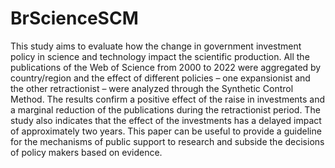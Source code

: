 # BrScienceSCM
This study aims to evaluate how the change in government investment policy in science and technology impact the scientific production. All the publications of the Web of Science from 2000 to 2022 were aggregated by country/region and the effect of different policies – one expansionist and the other retractionist – were analyzed through the Synthetic Control Method. The results confirm a positive effect of the raise in investments and a marginal reduction of the publications during the retractionist period. The study also indicates that the effect of the investments has a delayed impact of approximately two years. This paper can be useful to provide a guideline for the mechanisms of public support to research and subside the decisions of policy makers based on evidence.
